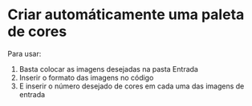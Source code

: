 # Criar automáticamente uma paleta de cores

Para usar:
1. Basta colocar as imagens desejadas na pasta Entrada
2. Inserir o formato das imagens no código
3. E inserir o número desejado de cores em cada uma das imagens de entrada
